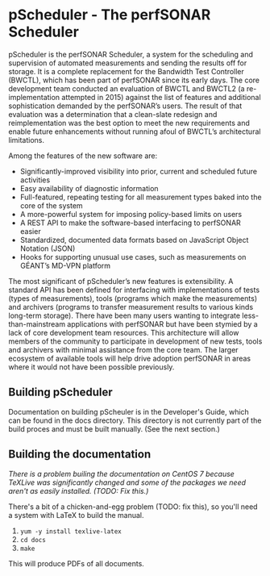 # pScheduler - The perfSONAR Scheduler

pScheduler is the perfSONAR Scheduler, a system for the scheduling and
supervision of automated measurements and sending the results off for
storage.  It is a complete replacement for the Bandwidth Test
Controller (BWCTL), which has been part of perfSONAR since its early
days.  The core development team conducted an evaluation of BWCTL and
BWCTL2 (a re-implementation attempted in 2015) against the list of
features and additional sophistication demanded by the perfSONAR’s
users.  The result of that evaluation was a determination that a
clean-slate redesign and reimplementation was the best option to meet
the new requirements and enable future enhancements without running
afoul of BWCTL’s architectural limitations.

Among the features of the new software are:
 * Significantly-improved visibility into prior, current and scheduled future activities
 * Easy availability of diagnostic information
 * Full-featured, repeating testing for all measurement types baked into the core of the system
 * A more-powerful system for imposing policy-based limits on users
 * A REST API to make the software-based interfacing to perfSONAR easier
 * Standardized, documented data formats based on JavaScript Object Notation (JSON)
 * Hooks for supporting unusual use cases, such as measurements on GÉANT’s MD-VPN platform

The most significant of pScheduler’s new features is extensibility.  A
standard API has been defined for interfacing with implementations of
tests (types of measurements), tools (programs which make the
measurements) and archivers (programs to transfer measurement results
to various kinds long-term storage).  There have been many users
wanting to integrate less-than-mainstream applications with perfSONAR
but have been stymied by a lack of core development team resources.
This architecture will allow members of the community to participate
in development of new tests, tools and archivers with minimal
assistance from the core team.  The larger ecosystem of available
tools will help drive adoption perfSONAR in areas where it would not
have been possible previously.

## Building pScheduler

Documentation on building pScheuler is in the Developer's Guide, which
can be found in the docs directory.  This directory is not currently
part of the build proces and must be built manually.  (See the next
section.)

## Building the documentation

_There is a problem builing the documentation on CentOS 7 because
TeXLive was significantly changed and some of the packages we need
aren't as easily installed.  (TODO: Fix this.)_

There's a bit of a chicken-and-egg problem (TODO: fix this), so you'll
need a system with LaTeX to build the manual.

1. `yum -y install texlive-latex`
2. `cd docs`
3. `make`

This will produce PDFs of all documents.
